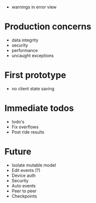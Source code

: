  - warnings in error view

# Production concerns
 - data integrity
 - security
 - performance
 - uncaught exceptions

# First prototype
 - no client state saving

# Immediate todos
 - todo's
 - Fix overflows
 - Post ride results

# Future
 - Isolate mutable model
 - Edit events (?)
 - Device auth
 - Security
 - Auto events
 - Peer to peer
 - Checkpoints
